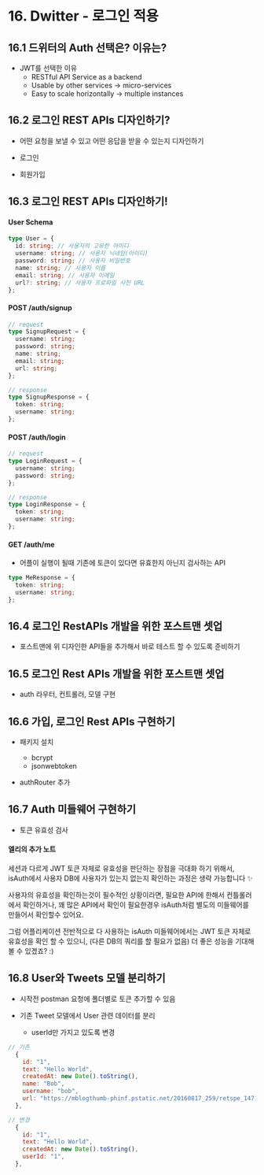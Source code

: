 # 16. Dwitter - 로그인 적용

## 16.1 드위터의 Auth 선택은? 이유는?

- JWT를 선택한 이유
  - RESTful API Service as a backend
  - Usable by other services -> micro-services
  - Easy to scale horizontally -> multiple instances

## 16.2 로그인 REST APIs 디자인하기?

- 어떤 요청을 보낼 수 있고 어떤 응답을 받을 수 있는지 디자인하기

- 로그인
- 회원가입

## 16.3 로그인 REST APIs 디자인하기!

#### User Schema

```typescript
type User = {
  id: string; // 사용자의 고유한 아이디
  username: string; // 사용자 닉네임(아이디)
  password: string; // 사용자 비밀번호
  name: string; // 사용자 이름
  email: string; // 사용자 이메일
  url?: string; // 사용자 프로파일 사진 URL
};
```

#### POST /auth/signup

```typescript
// request
type SignupRequest = {
  username: string;
  password: string;
  name: string;
  email: string;
  url: string;
};

// response
type SignupResponse = {
  token: string;
  username: string;
};
```

#### POST /auth/login

```typescript
// request
type LoginRequest = {
  username: string;
  password: string;
};

// response
type LoginResponse = {
  token: string;
  username: string;
};
```

#### GET /auth/me

- 어플이 실행이 될때 기존에 토큰이 있다면 유효한지 아닌지 검사하는 API

```typescript
type MeResponse = {
  token: string;
  username: string;
};
```

## 16.4 로그인 RestAPIs 개발을 위한 포스트맨 셋업

- 포스트맨에 위 디자인한 API들을 추가해서 바로 테스트 할 수 있도록 준비하기

## 16.5 로그인 Rest APIs 개발을 위한 포스트맨 셋업

- auth 라우터, 컨트롤러, 모델 구현

## 16.6 가입, 로그인 Rest APIs 구현하기

- 패키지 설치

  - bcrypt
  - jsonwebtoken

- authRouter 추가

## 16.7 Auth 미들웨어 구현하기

- 토큰 유효성 검사

#### 엘리의 추가 노트

세션과 다르게 JWT 토큰 자체로 유효성을 판단하는 장점을 극대화 하기 위해서,
isAuth에서 사용자 DB에 사용자가 있는지 없는지 확인하는 과정은 생략 가능합니다 ✨

사용자의 유효성을 확인하는것이 필수적인 상황이라면, 필요한 API에 한해서 컨틀롤러에서 확인하거나,
꽤 많은 API에서 확인이 필요한경우 isAuth처럼 별도의 미들웨어를 만들어서 확인할수 있어요.

그럼 어플리케이션 전반적으로 다 사용하는 isAuth 미들웨어에서는 JWT 토큰 자체로 유효성을 확인 할 수 있으니,
(다른 DB의 쿼리를 할 필요가 없음) 더 좋은 성능을 기대해 볼 수 있겠죠? :)

## 16.8 User와 Tweets 모델 분리하기

- 시작전 postman 요청에 폴더별로 토큰 추가할 수 있음

- 기존 Tweet 모델에서 User 관련 데이터를 분리
  - userId만 가지고 있도록 변경

```js
// 기존
  {
    id: "1",
    text: "Hello World",
    createdAt: new Date().toString(),
    name: "Bob",
    username: "bob",
    url: "https://mblogthumb-phinf.pstatic.net/20160817_259/retspe_14714118890125sC2j_PNG/%C7%C7%C4%AB%C3%F2_%281%29.png?type=w800",
  },

// 변경
  {
    id: "1",
    text: "Hello World",
    createdAt: new Date().toString(),
    userId: "1",
  },
```
